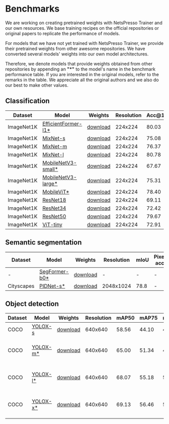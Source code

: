 # Benchmarks

We are working on creating pretrained weights with NetsPresso Trainer and our own resources. We base training recipes on the official repositories or original papers to replicate the performance of models.

For models that we have not yet trained with NetsPresso Trainer, we provide their pretrained weights from other awesome repositories. We have converted several models' weights into our own model architectures.

Therefore, we denote models that provide weights obtained from other repositories by appending an **"*"** to the model's name in the benchmark performance table. If you are interested in the original models, refer to the remarks in the table. We appreciate all the original authors and we also do our best to make other values.

## Classification

| Dataset | Model | Weights | Resolution | Acc@1 | Acc@5 | Params | FLOPs | NetsPresso | Remarks |
|---|---|---|---|---|---|---|---|---|---|
| ImageNet1K | [EfficientFormer-l1*](https://github.com/Nota-NetsPresso/netspresso-trainer/blob/master/config/model/efficientformer/efficientformer-l1-classification.yaml) | [download](https://netspresso-trainer-public.s3.ap-northeast-2.amazonaws.com/checkpoint/efficientformer/efficientformer_l1_imagenet1k.safetensors?versionId=JIkKVaUF0fhkvLz2jfcY3MmbUg6MkUO6) | 224x224 | 80.03 | 94.90 | 11.84M | 1.30G | Supported | [snap-research/EfficientFormer](https://github.com/snap-research/EfficientFormer?tab=readme-ov-file#classification-on-imagenet-1k) |
| ImageNet1K | [MixNet-s](https://github.com/Nota-NetsPresso/netspresso-trainer/blob/master/config/model/mixnet/mixnet-s-classification.yaml) | [download](https://netspresso-trainer-public.s3.ap-northeast-2.amazonaws.com/checkpoint/mixnet/mixnet_s_imagenet1k.safetensors?versionId=n0sHuieRyTWWzwBmSAE8oSP4BL53laDP) | 224x224 | 75.08 | 92.32 | 4.13M | 0.25G | Supported | - |
| ImageNet1K | [MixNet-m](https://github.com/Nota-NetsPresso/netspresso-trainer/blob/master/config/model/mixnet/mixnet-m-classification.yaml) | [download](https://netspresso-trainer-public.s3.ap-northeast-2.amazonaws.com/checkpoint/mixnet/mixnet_m_imagenet1k.safetensors?versionId=cMkB57XAqu8Ro9OOWf9M6nLBPbrD2C7k) | 224x224 | 76.37 | 93.07 | 5.01M | 0.36G | Supported | - |
| ImageNet1K | [MixNet-l](https://github.com/Nota-NetsPresso/netspresso-trainer/blob/master/config/model/mixnet/mixnet-l-classification.yaml) | [download](https://netspresso-trainer-public.s3.ap-northeast-2.amazonaws.com/checkpoint/mixnet/mixnet_l_imagenet1k.safetensors?versionId=UZFlpK8LO_SlYbu5GnUe9Qb3srikM6mk) | 224x224 | 80.78 | 95.23 | 7.33M | 0.58M | Supported | - |
| ImageNet1K | [MobileNetV3-small*](https://github.com/Nota-NetsPresso/netspresso-trainer/blob/master/config/model/mobilenetv3/mobilenetv3-small-classification.yaml) | [download](https://netspresso-trainer-public.s3.ap-northeast-2.amazonaws.com/checkpoint/mobilenetv3/mobilenet_v3_small_imagenet1k.safetensors?versionId=NTpIJOERdx4efzBgY7Wcca7Xe1_Vwal9) | 224x224 | 67.67 | 87.41 | 2.54M | 0.06G | Supported | [torchvision](https://pytorch.org/vision/main/models/mobilenetv3.html) |
| ImageNet1K | [MobileNetV3-large*](https://github.com/Nota-NetsPresso/netspresso-trainer/blob/master/config/model/mobilenetv3/mobilenetv3-large-classification.yaml) | [download](https://netspresso-trainer-public.s3.ap-northeast-2.amazonaws.com/checkpoint/mobilenetv3/mobilenet_v3_large_imagenet1k.safetensors?versionId=jPG4LAueBDO5VrFGLQ51_z.iDHa5lOgP) | 224x224 | 75.31 | 92.64 | 5.48M | 0.23G | Supported | [torchvision](https://pytorch.org/vision/main/models/mobilenetv3.html) |
| ImageNet1K | [MobileViT*](https://github.com/Nota-NetsPresso/netspresso-trainer/blob/master/config/model/mobilevit/mobilevit-s-classification.yaml) | [download](https://netspresso-trainer-public.s3.ap-northeast-2.amazonaws.com/checkpoint/mobilevit/mobilevit_s_imagenet1k.safetensors?versionId=Kg71H367_VeSJqfzJv54At1uFcMyIf9D) | 224x224 | 78.40 | - | 5.60M | - | Supported | [apple/ml-cvnets](https://apple.github.io/ml-cvnets/en/general/README-model-zoo.html#mobilevitv1-legacy) |
| ImageNet1K | [ResNet18](https://github.com/Nota-NetsPresso/netspresso-trainer/blob/master/config/model/resnet/resnet18-classification.yaml) | [download](https://netspresso-trainer-public.s3.ap-northeast-2.amazonaws.com/checkpoint/resnet/resnet18_imagenet1k.safetensors?versionId=rI_BkIYyNFBtem180CSHA5QiGjuXgxMb) | 224x224 | 69.11 | 88.87 | 11.69M | 1.82G | Supported | - |
| ImageNet1K | [ResNet34](https://github.com/Nota-NetsPresso/netspresso-trainer/blob/master/config/model/resnet/resnet34-classification.yaml) | [download](https://netspresso-trainer-public.s3.ap-northeast-2.amazonaws.com/checkpoint/resnet/resnet34_imagenet1k.safetensors?versionId=YV687nYQc8tj5lq6ffqPpiJ8h2e0DW6L) | 224x224 | 72.42 | 90.87 | 21.80M | 3.67G | Supported | - |
| ImageNet1K | [ResNet50](https://github.com/Nota-NetsPresso/netspresso-trainer/blob/master/config/model/resnet/resnet50-classification.yaml) | [download](https://netspresso-trainer-public.s3.ap-northeast-2.amazonaws.com/checkpoint/resnet/resnet50_imagenet1k.safetensors?versionId=kDZZabJz8kK.HWDtvo7VJ.HYZ7A3GcxS) | 224x224 | 79.67 | 94.82 | 25.56M | 4.11G | Supported | - |
| ImageNet1K | [ViT-tiny](https://github.com/Nota-NetsPresso/netspresso-trainer/blob/master/config/model/vit/vit-tiny-classification.yaml) | [download](https://netspresso-trainer-public.s3.ap-northeast-2.amazonaws.com/checkpoint/vit/vit_tiny_imagenet1k.safetensors?versionId=1WC4OqtnA5gJFolvCMrOWAdmiMwpL8RO) | 224x224 | 72.91 | - | 5.70M | - | Supported | [apple/ml-cvnets](https://apple.github.io/ml-cvnets/en/general/README-model-zoo.html#classification-imagenet-1k) |

## Semantic segmentation

| Dataset | Model | Weights | Resolution | mIoU | Pixel acc | Params | FLOPs | NetsPresso | Remarks |
|---|---|---|---|---|---|---|---|---|---|
| - | [SegFormer-b0*](https://github.com/Nota-NetsPresso/netspresso-trainer/blob/master/config/model/segformer/segformer-b0-segmentation.yaml) | [download](https://netspresso-trainer-public.s3.ap-northeast-2.amazonaws.com/checkpoint/segformer/segformer_b0.safetensors?versionId=aZsJLrZrAysdvqRz2WVfCrjM.0sTFs3H) | - | - | - | - | - | Supported | [nvidia](https://huggingface.co/nvidia/mit-b0) |
| Cityscapes | [PIDNet-s*](https://github.com/Nota-NetsPresso/netspresso-trainer/blob/master/config/model/pidnet/pidnet-s-segmentation.yaml) | [download](https://netspresso-trainer-public.s3.ap-northeast-2.amazonaws.com/checkpoint/pidnet/pidnet_s_cityscapes.safetensors?versionId=lsgtDpiF1yqJpuCLYpruLdR6on0V53r8) | 2048x1024 | 78.8 | - | - | - | Supported | [XuJiacong/PIDNet](https://github.com/XuJiacong/PIDNet#models) |

## Object detection

| Dataset | Model | Weights | Resolution | mAP50 | mAP75 | mAP50:95 | Params | FLOPs | NetsPresso | Remarks |
|---|---|---|---|---|---|---|---|---|---|---|
| COCO | [YOLOX-s](https://github.com/Nota-NetsPresso/netspresso-trainer/blob/master/config/model/yolox/yolox-s-detection.yaml) | [download](https://netspresso-trainer-public.s3.ap-northeast-2.amazonaws.com/checkpoint/yolox/yolox_s_coco.safetensors?versionId=QRLqHKqhv8TSYBrmsQ3M8lCR8w7HEZyA) | 640x640 | 58.56 | 44.10 | 40.63 | 8.97M | 1.64G | Supported | conf_thresh=0.01, nms_thresh=0.65 |
| COCO | [YOLOX-m*](https://github.com/Nota-NetsPresso/netspresso-trainer/blob/master/config/model/yolox/yolox-m-detection.yaml) | [download]() | 640x640 | 65.00 | 51.34 | 47.04 | 25.33M | 4.52G | Supported | [Megvii-BaseDetection/YOLOX](https://github.com/Megvii-BaseDetection/YOLOX?tab=readme-ov-file#benchmark), conf_thresh=0.01, nms_thresh=0.65 |
| COCO | [YOLOX-l*](https://github.com/Nota-NetsPresso/netspresso-trainer/blob/master/config/model/yolox/yolox-l-detection.yaml) | [download]() | 640x640 | 68.07 | 55.18 | 50.68 | 54.21M | 9.53G | Supported | [Megvii-BaseDetection/YOLOX](https://github.com/Megvii-BaseDetection/YOLOX?tab=readme-ov-file#benchmark), conf_thresh=0.01, nms_thresh=0.65 |
| COCO | [YOLOX-x*](https://github.com/Nota-NetsPresso/netspresso-trainer/blob/master/config/model/yolox/yolox-x-detection.yaml) | [download]() | 640x640 | 69.13 | 56.46 | 51.79 | 99.07M | 17.27G | Supported | [Megvii-BaseDetection/YOLOX](https://github.com/Megvii-BaseDetection/YOLOX?tab=readme-ov-file#benchmark), conf_thresh=0.01, nms_thresh=0.65 |
